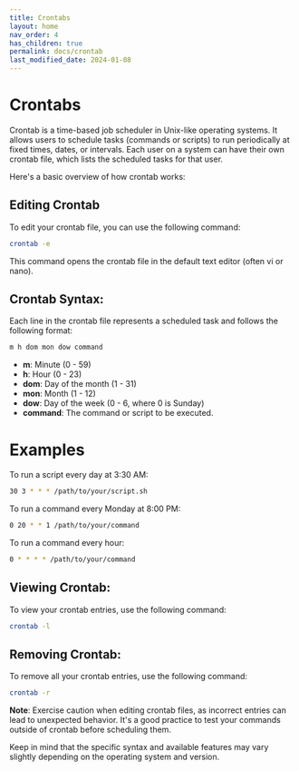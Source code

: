 ```yaml
---
title: Crontabs
layout: home
nav_order: 4
has_children: true
permalink: docs/crontab
last_modified_date: 2024-01-08
---
```


# Crontabs

Crontab is a time-based job scheduler in Unix-like operating systems. It allows users to schedule tasks (commands or scripts) to run periodically at fixed times, dates, or intervals. Each user on a system can have their own crontab file, which lists the scheduled tasks for that user.

Here's a basic overview of how crontab works:

## Editing Crontab

To edit your crontab file, you can use the following command:
```bash
crontab -e
```

This command opens the crontab file in the default text editor (often vi or nano).

## Crontab Syntax:

Each line in the crontab file represents a scheduled task and follows the following format:
```bash
m h dom mon dow command
```
- **m**: Minute (0 - 59)
- **h**: Hour (0 - 23)
- **dom**: Day of the month (1 - 31)
- **mon**: Month (1 - 12)
- **dow**: Day of the week (0 - 6, where 0 is Sunday)
- **command**: The command or script to be executed.

# Examples

To run a script every day at 3:30 AM:

```bash
30 3 * * * /path/to/your/script.sh
```

To run a command every Monday at 8:00 PM:

```bash
0 20 * * 1 /path/to/your/command
```

To run a command every hour:

```bash
0 * * * * /path/to/your/command
```

## Viewing Crontab:

To view your crontab entries, use the following command:
```bash
crontab -l
```

## Removing Crontab:

To remove all your crontab entries, use the following command:
```bash
crontab -r
```

**Note**: Exercise caution when editing crontab files, as incorrect entries can lead to unexpected behavior. It's a good practice to test your commands outside of crontab before scheduling them.

Keep in mind that the specific syntax and available features may vary slightly depending on the operating system and version.
